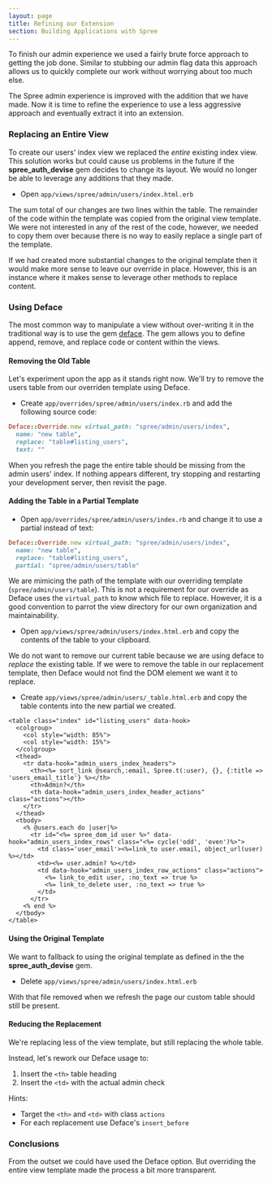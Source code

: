 ```yaml
---
layout: page
title: Refining our Extension
section: Building Applications with Spree
---
```


To finish our admin experience we used a fairly brute force approach to getting
the job done. Similar to stubbing our admin flag data this approach allows us
to quickly complete our work without worrying about too much else.

The Spree admin experience is improved with the addition that we have made.
Now it is time to refine the experience to use a less aggressive approach
and eventually extract it into an extension.

### Replacing an Entire View

To create our users' index view we replaced the *entire* existing index view.
This solution works but could cause us problems in the future if the
**spree_auth_devise** gem decides to change its layout. We would no longer be
able to leverage any additions that they made.

* Open `app/views/spree/admin/users/index.html.erb`

The sum total of our changes are two lines within the table. The remainder of
the code within the template was copied from the original view template. We
were not interested in any of the rest of the code, however, we needed to copy them
over because there is no way to easily replace a single part of the template.

If we had created more substantial changes to the original template then it
would make more sense to leave our override in place. However, this is an
instance where it makes sense to leverage other methods to replace content.

### Using Deface

The most common way to manipulate a view without over-writing it in the
traditional way is to use the gem [deface](https://github.com/spree/deface). The gem allows you to define
append, remove, and replace code or content within the views.

#### Removing the Old Table

Let's experiment upon the app as it stands right now. We'll try to remove the users table from our overriden template using Deface.

* Create `app/overrides/spree/admin/users/index.rb` and add the following source
code:

```ruby
Deface::Override.new virtual_path: "spree/admin/users/index",
  name: "new table",
  replace: "table#listing_users",
  text: ""
```

When you refresh the page the entire table should be missing from the admin
users' index. If nothing appears different, try stopping and restarting your development server, then revisit the page.

#### Adding the Table in a Partial Template

* Open `app/overrides/spree/admin/users/index.rb` and change it to use a partial instead of text:

```ruby
Deface::Override.new virtual_path: "spree/admin/users/index",
  name: "new table",
  replace: "table#listing_users",
  partial: "spree/admin/users/table"
```

We are mimicing the path of the template with our overriding template (`spree/admin/users/table`). This is not a requirement for our override as Deface uses the `virtual_path` to
know which file to replace. However, it is a good convention to parrot the
view directory for our own organization and maintainability.

* Open `app/views/spree/admin/users/index.html.erb` and copy the contents of
  the table to your clipboard.

We do not want to remove our current table because we are using deface to
*replace* the existing table. If we were to remove the table in our replacement template, then Deface would not find the DOM element we want it to replace.

* Create `app/views/spree/admin/users/_table.html.erb` and copy the table
  contents into the new partial we created.

```erb
<table class="index" id="listing_users" data-hook>
  <colgroup>
    <col style="width: 85%">
    <col style="width: 15%">
  </colgroup>
  <thead>
    <tr data-hook="admin_users_index_headers">
      <th><%= sort_link @search,:email, Spree.t(:user), {}, {:title => 'users_email_title'} %></th>
      <th>Admin?</th>
      <th data-hook="admin_users_index_header_actions" class="actions"></th>
    </tr>
  </thead>
  <tbody>
    <% @users.each do |user|%>
      <tr id="<%= spree_dom_id user %>" data-hook="admin_users_index_rows" class="<%= cycle('odd', 'even')%>">
        <td class='user_email'><%=link_to user.email, object_url(user) %></td>
        <td><%= user.admin? %></td>
        <td data-hook="admin_users_index_row_actions" class="actions">
          <%= link_to_edit user, :no_text => true %>
          <%= link_to_delete user, :no_text => true %>
        </td>
      </tr>
    <% end %>
  </tbody>
</table>
```

#### Using the Original Template

We want to fallback to using the original template as defined in the the
**spree_auth_devise** gem.

* Delete `app/views/spree/admin/users/index.html.erb`

With that file removed when we refresh the page our custom table should still
be present.

#### Reducing the Replacement

We're replacing less of the view template, but still replacing the whole table.

Instead, let's rework our Deface usage to:

1. Insert the `<th>` table heading
2. Insert the `<td>` with the actual admin check

Hints:

* Target the `<th>` and `<td>` with class `actions`
* For each replacement use Deface's `insert_before`

### Conclusions

From the outset we could have used the Deface option. But overriding the entire view template made the process a bit more transparent.
